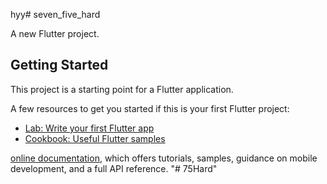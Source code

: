 


































































hyy# seven_five_hard

A new Flutter project.

## Getting Started

This project is a starting point for a Flutter application.

A few resources to get you started if this is your first Flutter project:

- [Lab: Write your first Flutter app](https://docs.flutter.dev/get-started/codelab)
- [Cookbook: Useful Flutter samples](https://docs.flutter.dev/cookbook)


[online documentation](https://docs.flutter.dev/), which offers tutorials,
samples, guidance on mobile development, and a full API reference.
"# 75Hard" 

